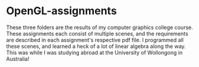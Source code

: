 # OpenGL-assignments
These three folders are the results of my computer graphics college course. These assignments each consist of multiple scenes, and the requirements are described in each assignment's respective pdf file. I programmed all these scenes, and learned a heck of a lot of linear algebra along the way. This was while I was studying abroad at the University of Wollongong in Australia!
